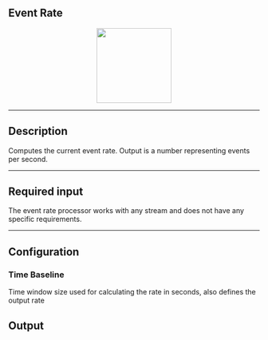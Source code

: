 <!--
  ~ Licensed to the Apache Software Foundation (ASF) under one or more
  ~ contributor license agreements.  See the NOTICE file distributed with
  ~ this work for additional information regarding copyright ownership.
  ~ The ASF licenses this file to You under the Apache License, Version 2.0
  ~ (the "License"); you may not use this file except in compliance with
  ~ the License.  You may obtain a copy of the License at
  ~
  ~    http://www.apache.org/licenses/LICENSE-2.0
  ~
  ~ Unless required by applicable law or agreed to in writing, software
  ~ distributed under the License is distributed on an "AS IS" BASIS,
  ~ WITHOUT WARRANTIES OR CONDITIONS OF ANY KIND, either express or implied.
  ~ See the License for the specific language governing permissions and
  ~ limitations under the License.
  ~
  -->

## Event Rate

<p align="center"> 
    <img src="/img/pipeline-elements/org.apache.streampipes.processors.aggregation.flink.rate/icon.png" width="150px;" class="pe-image-documentation"/>
</p>

***

## Description

Computes the current event rate. Output is a number representing events per second.

***

## Required input

The event rate processor works with any stream and does not have any specific requirements.

***

## Configuration

### Time Baseline
Time window size used for calculating the rate in seconds, also defines the output rate

## Output